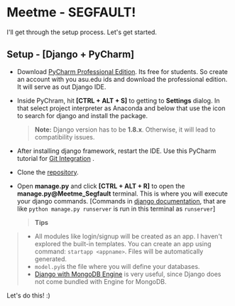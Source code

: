 Meetme - SEGFAULT!
===================
I'll get through the setup process. Let's get started. 

Setup - [Django + PyCharm]
-------
 - Download [PyCharm Professional Edition](https://www.jetbrains.com/student/). Its free for students. So create an account with you asu.edu ids and download the professional edition. It will serve as out Django IDE.
 - Inside PyChram, hit **[CTRL + ALT + S]** to getting to <i class="icon-cog"></i> **Settings** dialog. In that select project interpreter as Anaconda and below that use the <i class="icon-plus"></i> icon to search for django and install the package. 
  
	>**Note:**
	>  Django version has to be **1.8.x**. Otherwise, it will lead to compatibility issues. 
 - After installing django framework, restart the IDE. Use this PyCharm tutorial for [Git Integration](https://www.jetbrains.com/pycharm/help/using-github-integration.html) .
 - Clone the [repository](https://github.com/tharun93/MeetMe-Segfault.git).
 - Open **manage.py** and click **[CTRL + ALT + R]** to open the **manage.py@Meetme_Segfault** terminal. This is where you will execute your django commands. [Commands in [django documentation](https://docs.djangoproject.com/en/1.8/topics/auth/default/), that are like `python manage.py runserver` is run in this terminal as `runserver`]

 

	> **Tips** 
> 
 >- All modules like login/signup will be created as an app.   I haven't
   explored the built-in templates.   You can create an app using
   command: `startapp <appname>`. Files will be automatically generated.
   >- `model.py`is the file where you will define your databases.
   >- [Django with MongoDB Engine](https://django-mongodb-engine.readthedocs.org/en/latest/tutorial.html) is very useful, since Django does not come bundled with Engine for MongoDB.
  
Let's do this! :)